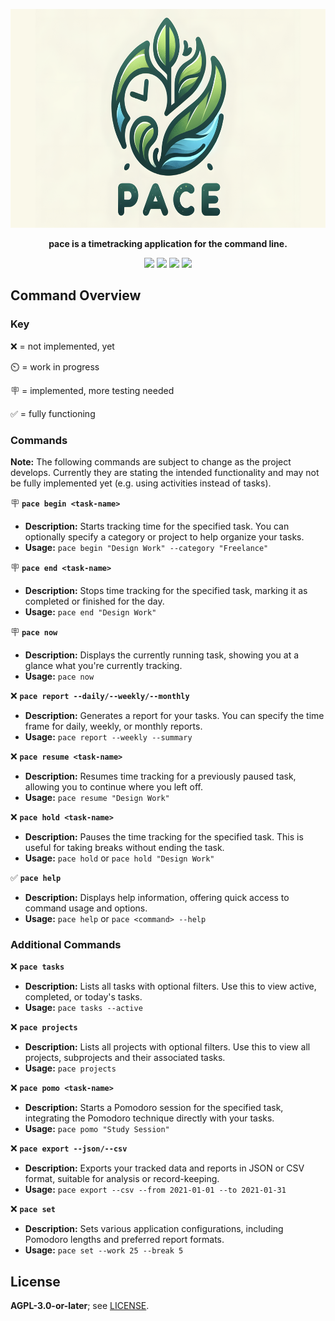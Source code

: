 <p align="center">
<img src="https://raw.githubusercontent.com/pace-rs/pace/main/assets/8th-logo-header.png" height="350" />
</p>
<p align="center"><b>pace is a timetracking application for the command line.</b></p>

<p align="center">
<a href="https://crates.io/crates/pace-rs"><img src="https://img.shields.io/crates/v/pace-rs.svg" /></a>
<a href="https://docs.rs/pace-rs/"><img src="https://img.shields.io/docsrs/pace-rs?style=flat&amp;labelColor=1c1d42&amp;color=4f396a&amp;logo=Rust&amp;logoColor=white" /></a>
<a href="https://raw.githubusercontent.com/pace-rs/pace/main/"><img src="https://img.shields.io/badge/license-AGPLv3+-red.svg" /></a>
<a href="https://crates.io/crates/pace-rs"><img src="https://img.shields.io/crates/d/pace-rs.svg" /></a>
<p>

## Command Overview

### Key

❌ = not implemented, yet

⏲️ = work in progress

🪧 = implemented, more testing needed

✅ = fully functioning

### Commands

**Note:** The following commands are subject to change as the project develops.
Currently they are stating the intended functionality and may not be fully
implemented yet (e.g. using activities instead of tasks).

🪧 **`pace begin <task-name>`**

- **Description:** Starts tracking time for the specified task. You can
  optionally specify a category or project to help organize your tasks.
- **Usage:** `pace begin "Design Work" --category "Freelance"`

🪧 **`pace end <task-name>`**

- **Description:** Stops time tracking for the specified task, marking it as
  completed or finished for the day.
- **Usage:** `pace end "Design Work"`

🪧 **`pace now`**

- **Description:** Displays the currently running task, showing you at a glance
  what you're currently tracking.
- **Usage:** `pace now`

❌ **`pace report --daily/--weekly/--monthly`**

- **Description:** Generates a report for your tasks. You can specify the time
  frame for daily, weekly, or monthly reports.
- **Usage:** `pace report --weekly --summary`

❌ **`pace resume <task-name>`**

- **Description:** Resumes time tracking for a previously paused task, allowing
  you to continue where you left off.
- **Usage:** `pace resume "Design Work"`

❌ **`pace hold <task-name>`**

- **Description:** Pauses the time tracking for the specified task. This is
  useful for taking breaks without ending the task.
- **Usage:** `pace hold` or `pace hold "Design Work"`

✅ **`pace help`**

- **Description:** Displays help information, offering quick access to command
  usage and options.
- **Usage:** `pace help` or `pace <command> --help`

### Additional Commands

❌ **`pace tasks`**

- **Description:** Lists all tasks with optional filters. Use this to view
  active, completed, or today's tasks.
- **Usage:** `pace tasks --active`

❌ **`pace projects`**

- **Description:** Lists all projects with optional filters. Use this to view
  all projects, subprojects and their associated tasks.
- **Usage:** `pace projects`

❌ **`pace pomo <task-name>`**

- **Description:** Starts a Pomodoro session for the specified task, integrating
  the Pomodoro technique directly with your tasks.
- **Usage:** `pace pomo "Study Session"`

❌ **`pace export --json/--csv`**

- **Description:** Exports your tracked data and reports in JSON or CSV format,
  suitable for analysis or record-keeping.
- **Usage:** `pace export --csv --from 2021-01-01 --to 2021-01-31`

❌ **`pace set`**

- **Description:** Sets various application configurations, including Pomodoro
  lengths and preferred report formats.
- **Usage:** `pace set --work 25 --break 5`

## License

**AGPL-3.0-or-later**; see [LICENSE](./LICENSE).
